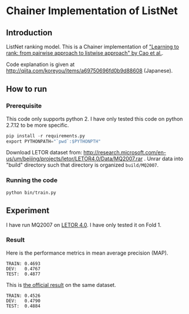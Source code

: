 
# Chainer Implementation of ListNet

## Introduction

ListNet ranking model. This is a Chainer implementation of ["Learning to rank: from pairwise approach to listwise approach" by Cao et al.](http://dl.acm.org/citation.cfm?doid=1273496.1273513).

Code explanation is given at http://qiita.com/koreyou/items/a69750696fd0b9d88608 (Japanese).

## How to run

### Prerequisite

This code only supports python 2. I have only tested this code on
python 2.7.12 to be more specific.

```python
pip install -r requirements.py
export PYTHONPATH="`pwd`:$PYTHONPTH"
```

Download LETOR dataset from: http://research.microsoft.com/en-us/um/beijing/projects/letor/LETOR4.0/Data/MQ2007.rar .
Unrar data into "build" directory such that directory is organized `build/MQ2007`.

### Running the code

```
python bin/train.py
```

## Experiment

I have run MQ2007 on [LETOR 4.0](http://research.microsoft.com/en-us/um/beijing/projects/letor/letor4dataset.aspx).
I have only tested it on Fold 1.

### Result

Here is the performance metrics in mean average precision (MAP).

```
TRAIN: 0.4693
DEV:   0.4767
TEST:  0.4877
```

This is [the official result](https://1drv.ms/u/s!Aqi9ONgj3OqPgSS45WACJ5uKK-ok) on the same dataset.

```
TRAIN: 0.4526
DEV:   0.4790
TEST:  0.4884
```


